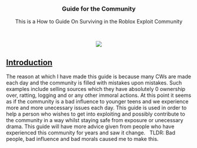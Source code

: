<h3 align="center"> Guide for the Community </h3>
<p align="center"> 
  <a> This is a How to Guide </a>
  <a> On Surviving in the Roblox Exploit Community </a>
</p>
<br>
<p align="center">
   <a href="https://roblox.com" title="Roblox">
    <img src="https://cdn.discordapp.com/attachments/784639424931561502/830467142239256576/roblox-logo-roblox-symbol-meaning-history-evolution-81.png">
  </a>
 
</p>
 <h2>
  <u>
 Introduction
  </u>
  </h2>
<a> The reason at which I have made this guide is because many CWs are made each day and the community is filled with mistakes upon mistakes. Such examples include selling sources which they have absolutely 0 ownership over, ratting, logging and or any other immoral actions. At this point it seems as if the community is a bad influence to younger teens and we experience more and more unecessary issues each day. This guide is used in order to help a person who wishes to get into exploiting and possibly contribute to the community in a way whilst staying safe from exposure or unecessary drama. This guide will have more advice given from people who have experienced this community for years and saw it change. 
&nbsp; TLDR: Bad people, bad influence and bad morals caused me to make this. </a>

